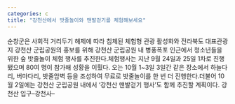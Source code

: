 ```yaml
---
categories: c
title: "강천산에서 밧줄놀이와 맨발걷기를 체험해보세요"
---
```

순창군은 사회적 거리두기 해제에 따라 침체된 체험형 관광 활성화와 전라북도 대표관광지 강천산 군립공원의 홍보를 위해 강천산 군립공원 내 병풍폭포 인근에서 청소년들을 위한 숲 밧줄놀이 체험 행사를 추진한다.체험행사는 지난 9월 24일과 25일 1차로 진행됐으며 80여 명이 참가해 성황을 이뤘다. 오는 10월 1~3일 3일간 같은 장소에서 하늘다리, 버마다리, 밧줄암벽 등을 조성하여 무료로 밧줄놀이를 한 번 더 진행한다.더불어 10월 2일에는 강천산 군립공원 내에서 ‘강천산 맨발걷기 행사’도 함께 추진할 계획이다. 강천산 입구–강천사–